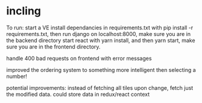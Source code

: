 # incling

To run: start a VE install dependancies in requirements.txt with pip install -r requirements.txt, then run django on localhost:8000, make sure you are in the backend directory
start react with yarn install, and then yarn start, make sure you are in the frontend directory. 

handle 400 bad requests on frontend with error messages

improved the ordering system to something more intelligent then selecting a number!

potential improvements: instead of fetching all tiles upon change, fetch just the modified data. could store data in redux/react context